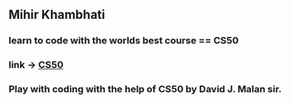  ## Mihir Khambhati
 ### learn to code with the worlds best course == CS50
 ### link -> [CS50](https://cs50.harvard.edu/2018/fall/)
 ### Play with coding with the help of CS50 by David J. Malan sir.
